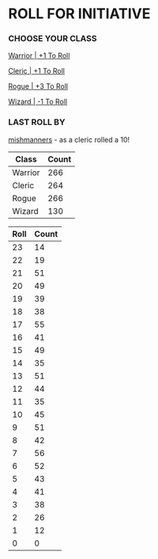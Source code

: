 # ROLL FOR INITIATIVE
### CHOOSE YOUR CLASS

[Warrior | +1 To Roll](https://github.com/benjaminsampica/benjaminsampica/issues/new?title=roll%7Cwarrior&body=Just+click+%27Submit+new+issue%27.)

[Cleric | +1 To Roll](https://github.com/benjaminsampica/benjaminsampica/issues/new?title=roll%7Ccleric&body=Just+click+%27Submit+new+issue%27.)

[Rogue | +3 To Roll](https://github.com/benjaminsampica/benjaminsampica/issues/new?title=roll%7Crogue&body=Just+click+%27Submit+new+issue%27.)

[Wizard | -1 To Roll](https://github.com/benjaminsampica/benjaminsampica/issues/new?title=roll%7Cwizard&body=Just+click+%27Submit+new+issue%27.)
### LAST ROLL BY
[mishmanners](https://www.github.com/mishmanners) - as a cleric rolled a 10!

|Class|Count|
|-|-|
|Warrior|266|
|Cleric|264|
|Rogue|266|
|Wizard|130|

|Roll|Count|
|-|-|
|23|14
|22|19
|21|51
|20|49
|19|39
|18|38
|17|55
|16|41
|15|49
|14|35
|13|51
|12|44
|11|35
|10|45
|9|51
|8|42
|7|56
|6|52
|5|43
|4|41
|3|38
|2|26
|1|12
|0|0
